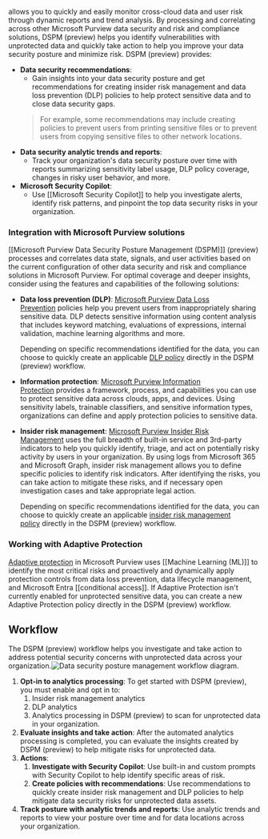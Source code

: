 allows you to quickly and easily monitor cross-cloud data and user risk through dynamic reports and trend analysis. By processing and correlating across other Microsoft Purview data security and risk and compliance solutions, DSPM (preview) helps you identify vulnerabilities with unprotected data and quickly take action to help you improve your data security posture and minimize risk. DSPM (preview) provides:

- **Data security recommendations**: 
	- Gain insights into your data security posture and get recommendations for creating insider risk management and data loss prevention (DLP) policies to help protect sensitive data and to close data security gaps. 
	>	For example, some recommendations may include creating policies to prevent users from printing sensitive files or to prevent users from copying sensitive files to other network locations.
- **Data security analytic trends and reports**: 
	- Track your organization's data security posture over time with reports summarizing sensitivity label usage, DLP policy coverage, changes in risky user behavior, and more.
- **Microsoft Security Copilot**: 
	- Use [[Microsoft Security Copilot]] to help you investigate alerts, identify risk patterns, and pinpoint the top data security risks in your organization.
### Integration with Microsoft Purview solutions
[[Microsoft Purview Data Security Posture Management (DSPM)]] (preview) processes and correlates data state, signals, and user activities based on the current configuration of other data security and risk and compliance solutions in Microsoft Purview. For optimal coverage and deeper insights, consider using the features and capabilities of the following solutions:

- **Data loss prevention (DLP)**: [Microsoft Purview Data Loss Prevention](https://learn.microsoft.com/en-us/purview/dlp-learn-about-dlp) policies help you prevent users from inappropriately sharing sensitive data. DLP detects sensitive information using content analysis that includes keyword matching, evaluations of expressions, internal validation, machine learning algorithms and more.
    
    Depending on specific recommendations identified for the data, you can choose to quickly create an applicable [DLP policy](https://learn.microsoft.com/en-us/purview/dlp-policy-design) directly in the DSPM (preview) workflow.
    
- **Information protection**: [Microsoft Purview Information Protection](https://learn.microsoft.com/en-us/purview/information-protection) provides a framework, process, and capabilities you can use to protect sensitive data across clouds, apps, and devices. Using sensitivity labels, trainable classifiers, and sensitive information types, organizations can define and apply protection policies to sensitive data.
    
- **Insider risk management**: [Microsoft Purview Insider Risk Management](https://learn.microsoft.com/en-us/purview/insider-risk-management) uses the full breadth of built-in service and 3rd-party indicators to help you quickly identify, triage, and act on potentially risky activity by users in your organization. By using logs from Microsoft 365 and Microsoft Graph, insider risk management allows you to define specific policies to identify risk indicators. After identifying the risks, you can take action to mitigate these risks, and if necessary open investigation cases and take appropriate legal action.
    
    Depending on specific recommendations identified for the data, you can choose to quickly create an applicable [insider risk management policy](https://learn.microsoft.com/en-us/purview/insider-risk-management-policy-templates) directly in the DSPM (preview) workflow.
### Working with Adaptive Protection
[Adaptive protection](https://learn.microsoft.com/en-us/purview/insider-risk-management-adaptive-protection) in Microsoft Purview uses [[Machine Learning (ML)]] to identify the most critical risks and proactively and dynamically apply protection controls from data loss prevention, data lifecycle management, and Microsoft Entra [[conditional access]]. If Adaptive Protection isn't currently enabled for unprotected sensitive data, you can create a new Adaptive Protection policy directly in the DSPM (preview) workflow.
## Workflow
The DSPM (preview) workflow helps you investigate and take action to address potential security concerns with unprotected data across your organization.![Data security posture management workflow diagram.](https://learn.microsoft.com/en-us/purview/media/dspm-workflow.png)
1. **Opt-in to analytics processing**: To get started with DSPM (preview), you must enable and opt in to:
    1. Insider risk management analytics
    2. DLP analytics
    3. Analytics processing in DSPM (preview) to scan for unprotected data in your organization.
2. **Evaluate insights and take action**: After the automated analytics processing is completed, you can evaluate the insights created by DSPM (preview) to help mitigate risks for unprotected data.
3. **Actions**:
    1. **Investigate with Security Copilot**: Use built-in and custom prompts with Security Copilot to help identify specific areas of risk.
    2. **Create policies with recommendations**: Use recommendations to quickly create insider risk management and DLP policies to help mitigate data security risks for unprotected data assets.
4. **Track posture with analytic trends and reports**: Use analytic trends and reports to view your posture over time and for data locations across your organization.